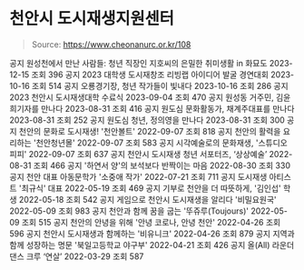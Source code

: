 # 천안시 도시재생지원센터

> Source: https://www.cheonanurc.or.kr/108

공지
원성천에서 만난 사람들: 청년 직장인 지호씨의 은밀한 취미생활 in 화묘도
2023-12-15
조회
396
공지
2023 대학생 도시재창조 리빙랩 아이디어 발굴 경연대회
2023-10-16
조회
514
공지
오룡경기장, 청년 작가들이 빛내다
2023-10-16
조회
286
공지
2023 천안시 도시재생대학 수료식
2023-09-04
조회
470
공지
원성동 거주민, 김윤희기자를 만나다
2023-08-31
조회
416
공지
원도심 문화활동가, 채계주대표를 만나다
2023-08-31
조회
252
공지
원도심 청년, 정의영을 만나다
2023-08-31
조회
300
공지
천안의 문화로 도시재생! '천안볼트'
2022-09-07
조회
818
공지
천안의 활력을 요리하는 '천안청년몰'
2022-09-07
조회
583
공지
시각예술로의 문화재생, '스튜디오 피피'
2022-09-07
조회
637
공지
천안시 도시재생 청년 서포터즈, ‘상상예술’
2022-08-31
조회
466
공지
'하연서 양'의 보석보다 반짝이는 마음
2022-08-30
조회
330
공지
천안 대표 아동문학가 '소중애 작가'
2022-07-21
조회
711
공지
도시재생 아티스트 '최규식' 대표
2022-05-19
조회
469
공지
기부로 천안을 더 따뜻하게, '김인섭' 학생
2022-05-18
조회
542
공지
게임으로 천안시 도시재생을 알리다 '비밀요원국'
2022-05-09
조회
983
공지
천안과 함께 꿈을 굽는 '뚜쥬루(Toujours)'
2022-05-09
조회
515
공지
천안의 안녕을 위해 '안녕 코로나, 안녕 천안'
2022-04-26
조회
596
공지
천안시 도시재생과 함께하는 '비유니크'
2022-04-26
조회
879
공지
지역과 함께 성장하는 명문 '북일고등학교 야구부'
2022-04-21
조회
426
공지
올(All) 라운더 댄스 크루 ‘연살’
2022-03-29
조회
587